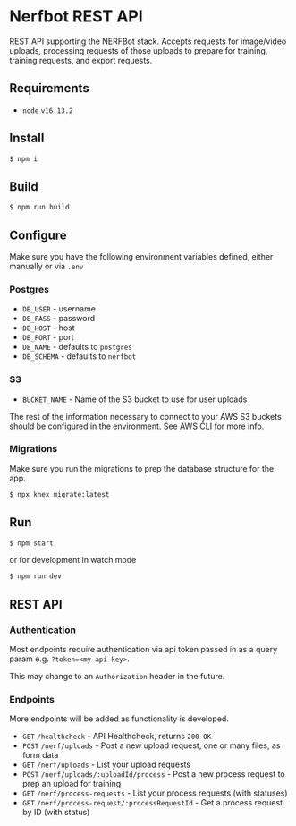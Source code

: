 # Nerfbot REST API

REST API supporting the NERFBot stack.  Accepts requests for image/video uploads, processing requests of those uploads to prepare for training, training requests, and export requests.

## Requirements
- `node` `v16.13.2`

## Install
```bash
$ npm i
```
## Build
```bash
$ npm run build
```
## Configure
Make sure you have the following environment variables defined, either manually or via `.env`

### Postgres
- `DB_USER` - username
- `DB_PASS` - password
- `DB_HOST` - host
- `DB_PORT` - port
- `DB_NAME` - defaults to `postgres`
- `DB_SCHEMA` - defaults to `nerfbot`

### S3
- `BUCKET_NAME` - Name of the S3 bucket to use for user uploads

The rest of the information necessary to connect to your AWS S3 buckets should be configured in the environment.  See [AWS CLI](https://aws.amazon.com/cli/) for more info.

### Migrations

Make sure you run the migrations to prep the database structure for the app.
```bash
$ npx knex migrate:latest
```

## Run
```bash
$ npm start
```
or for development in watch mode
```bash
$ npm run dev
```

## REST API

### Authentication

Most endpoints require authentication via api token passed in as a query param e.g. `?token=<my-api-key>`.

This may change to an `Authorization` header in the future.

### Endpoints

More endpoints will be added as functionality is developed.

- `GET` `/healthcheck` - API Healthcheck, returns `200 OK`
- `POST` `/nerf/uploads` - Post a new upload request, one or many files, as form data
- `GET` `/nerf/uploads` - List your upload requests
- `POST` `/nerf/uploads/:uploadId/process` - Post a new process request to prep an upload for training
- `GET` `/nerf/process-requests` - List your process requests (with statuses)
- `GET` `/nerf/process-request/:processRequestId` - Get a process request by ID (with status)
